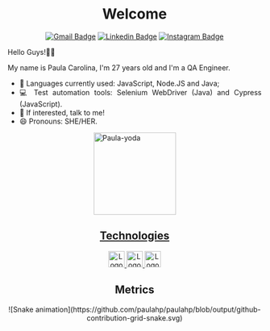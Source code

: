 <h1 align="center">Welcome</h1>

<div align="center">
  
  [![Gmail Badge](https://img.shields.io/badge/-Gmail-FF0000?style=flat-square&labelColor=FF0000&logo=gmail&logoColor=white)](mailto:rathlefpaula@gmail.com)
[![Linkedin Badge](https://img.shields.io/badge/-Linkedin-0B66C2?style=flat-square&logo=Linkedin&logoColor=white)](https://www.linkedin.com/in/qa-paula-carolina/)
[![Instagram Badge](https://img.shields.io/badge/-Instagram-CE3389?style=flat-square&logo=Instagram&logoColor=white)](https://www.instagram.com/paularathlef/)

</div>

<div align="justify">
Hello Guys!👋👋
  
  My name is Paula Carolina, I'm 27 years old and I'm a QA Engineer. 

- 🌱 Languages currently used: JavaScript, Node.JS and Java;
- 💻 Test automation tools: Selenium WebDriver (Java) and Cypress (JavaScript).
- 💬 If interested, talk to me!
- 😄 Pronouns: SHE/HER.

 <div> 
   <div align="center">
   <a align="left" href="https://www.linkedin.com/in/paula-carolina-santos/detail/overlay-view/urn:li:fsd_profileTreasuryMedia:(ACoAABagBKkB4Cp4DIzvRSqowuIKvoH5DcjObSk,1635465604937)/">
     <img height="163em"  alt="Paula-yoda" src="https://media.giphy.com/media/l0K4n42JVSqqUvAQg/giphy.gif">
  </div>
  
</div>

<h2 align="center">Technologies</h2>

<div align="center">
 <a href="https://www.javascript.com/">
    <img height="32" src="https://cdn.jsdelivr.net/gh/devicons/devicon/icons/javascript/javascript-original.svg" alt="Logo do Javascript"/>
   </a>
    <a href="https://nodejs.org/en/">
    <img height="32" alt="Logo-NodeJs" src="https://img.shields.io/badge/Node.js-43853D?style=for-the-badge&logo=node.js&logoColor=white"> 
       <a href="https://www.java.com/pt-BR/about/">
         </a>
    <img height="32" alt="Logo-Java" src="https://img.shields.io/badge/Java-ED8B00?style=for-the-badge&logo=java&logoColor=white">
<p align="center">
  </a>

</div>

   
<h2 align="center">Metrics</h2>

 <div align="center">
  <div>
    ![Snake animation](https://github.com/paulahp/paulahp/blob/output/github-contribution-grid-snake.svg)
  <p align="center">

   </div> 
 

   
<div>

</div> 
  
 
